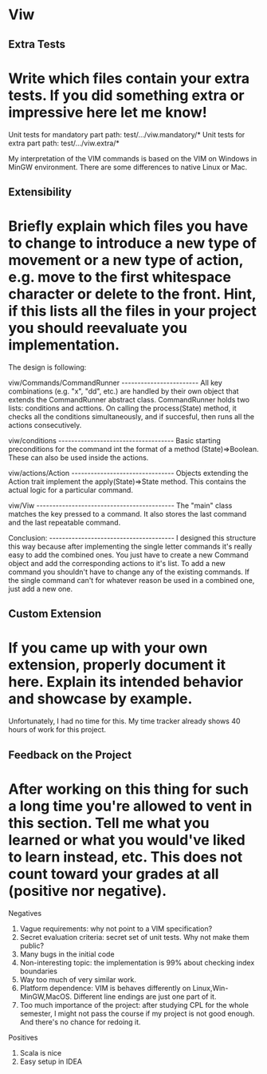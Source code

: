 # Viw

## Extra Tests

Write which files contain your extra tests. If you did something extra or
impressive here let me know!
===================================================
Unit tests for mandatory part path: test/.../viw.mandatory/*
Unit tests for extra part path: test/.../viw.extra/*

My interpretation of the VIM commands is based on the VIM on Windows 
in MinGW environment. There are some differences to native 
Linux or Mac.

## Extensibility

Briefly explain which files you have to change to introduce a new type of
movement or a new type of action, e.g. move to the first whitespace character or
delete to the front. Hint, if this lists all the files in your project you
should reevaluate you implementation.
===================================================

The design is following:

viw/Commands/CommandRunner ------------------------
All key combinations (e.g. "x", "dd", etc.) are handled by their own object 
that extends the CommandRunner abstract class.
CommandRunner holds two lists: conditions and acttions. On calling the 
process(State) method, it checks all the conditions simultaneously,
and if succesful, then runs all the actions consecutively.

viw/conditions ------------------------------------
Basic starting preconditions for the command int the format of a 
method (State)=>Boolean. These can also be used inside the actions.

viw/actions/Action --------------------------------
Objects extending the Action trait implement the apply(State)=>State method. 
This contains the actual logic for a particular command.

viw/Viw -------------------------------------------
The "main" class matches the key pressed to a command. It also stores the last 
command and the last repeatable command. 

Conclusion: ---------------------------------------
I designed this structure this way because after implementing the single 
letter commands it's really easy to add the combined ones.
You just have to create a new Command object and add the corresponding 
actions to it's list. To add a new command you shouldn't have to change 
any of the existing commands. If the single command can't for whatever
reason be used in a combined one, just add a new one.

## Custom Extension

If you came up with your own extension, properly document it here. Explain its
intended behavior and showcase by example.
===================================================

Unfortunately, I had no time for this. My time tracker already shows 40 hours of work for this project.

## Feedback on the Project 

After working on this thing for such a long time you're allowed to vent in this
section. Tell me what you learned or what you would've liked to learn instead,
etc. This does not count toward your grades at all (positive nor negative).
===================================================

Negatives
1. Vague requirements: why not point to a VIM specification?
2. Secret evaluation criteria: secret set of unit tests. Why not make them public?
3. Many bugs in the initial code
4. Non-interesting topic: the implementation is 99% about checking index boundaries
5. Way too much of very similar work. 
6. Platform dependence: VIM is behaves differently on Linux,Win-MinGW,MacOS. Different line endings
are just one part of it.
7. Too much importance of the project: after studying CPL for the whole semester, I might not 
pass the course if my project is not good enough. And there's no chance for redoing it. 

Positives
1. Scala is nice
2. Easy setup in IDEA


